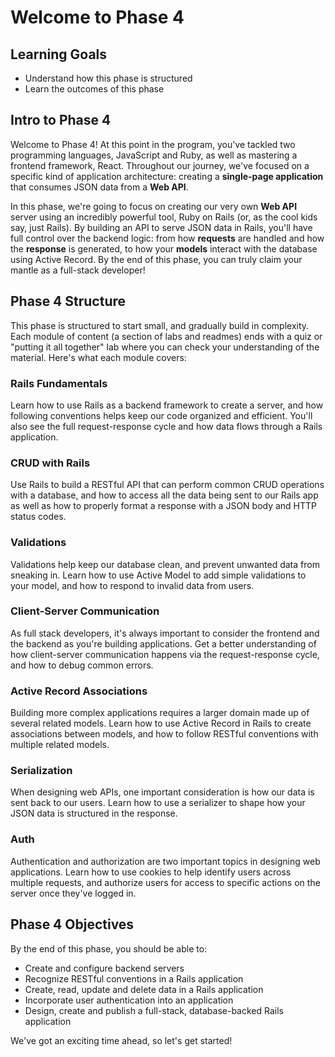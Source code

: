 # Welcome to Phase 4

## Learning Goals

- Understand how this phase is structured
- Learn the outcomes of this phase

## Intro to Phase 4

Welcome to Phase 4! At this point in the program, you've tackled two programming
languages, JavaScript and Ruby, as well as mastering a frontend framework,
React. Throughout our journey, we've focused on a specific kind of application
architecture: creating a **single-page application** that consumes JSON data from a
**Web API**.

In this phase, we're going to focus on creating our very own **Web API** server
using an incredibly powerful tool, Ruby on Rails (or, as the cool kids say, just
Rails). By building an API to serve JSON data in Rails, you'll have full control
over the backend logic: from how **requests** are handled and how the
**response** is generated, to how your **models** interact with the database
using Active Record. By the end of this phase, you can truly claim your mantle
as a full-stack developer!

## Phase 4 Structure

This phase is structured to start small, and gradually build in complexity. Each
module of content (a section of labs and readmes) ends with a quiz or "putting
it all together" lab where you can check your understanding of the material. Here's
what each module covers:

### Rails Fundamentals

Learn how to use Rails as a backend framework to create a server, and how
following conventions helps keep our code organized and efficient. You'll also
see the full request-response cycle and how data flows through a Rails
application.

### CRUD with Rails

Use Rails to build a RESTful API that can perform common CRUD operations with a
database, and how to access all the data being sent to our Rails app as well as
how to properly format a response with a JSON body and HTTP status codes.

### Validations

Validations help keep our database clean, and prevent unwanted data from
sneaking in. Learn how to use Active Model to add simple validations to your
model, and how to respond to invalid data from users.

### Client-Server Communication

As full stack developers, it's always important to consider the frontend and
the backend as you're building applications. Get a better understanding of
how client-server communication happens via the request-response cycle, and
how to debug common errors.

### Active Record Associations

Building more complex applications requires a larger domain made up of several
related models. Learn how to use Active Record in Rails to create associations
between models, and how to follow RESTful conventions with multiple related
models.

### Serialization

When designing web APIs, one important consideration is how our data is sent
back to our users. Learn how to use a serializer to shape how your JSON data is
structured in the response.

### Auth

Authentication and authorization are two important topics in designing web
applications. Learn how to use cookies to help identify users across multiple
requests, and authorize users for access to specific actions on the server once
they've logged in.

## Phase 4 Objectives

By the end of this phase, you should be able to:

- Create and configure backend servers
- Recognize RESTful conventions in a Rails application
- Create, read, update and delete data in a Rails application
- Incorporate user authentication into an application
- Design, create and publish a full-stack, database-backed Rails application

We've got an exciting time ahead, so let's get started!
